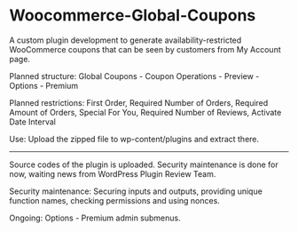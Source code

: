 # Woocommerce-Global-Coupons

A custom plugin development to generate availability-restricted WooCommerce coupons that can be seen by customers from My Account page.

Planned structure: Global Coupons - Coupon Operations - Preview - Options - Premium

Planned restrictions: First Order, Required Number of Orders, Required Amount of Orders, Special For You, Required Number of Reviews, Activate Date Interval

Use: Upload the zipped file to wp-content/plugins and extract there. 

-----
Source codes of the plugin is uploaded. Security maintenance is done for now, waiting news from WordPress Plugin Review Team.

Security maintenance: Securing inputs and outputs, providing unique function names, checking permissions and using nonces.

Ongoing: Options - Premium admin submenus.
